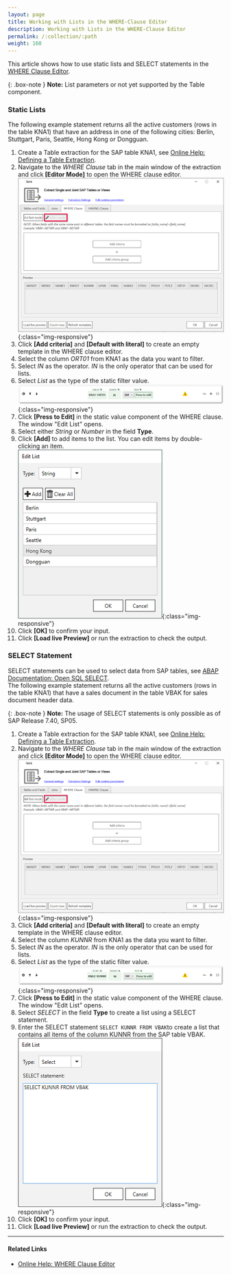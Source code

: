 ```yaml
---
layout: page
title: Working with Lists in the WHERE-Clause Editor
description: Working with Lists in the WHERE-Clause Editor
permalink: /:collection/:path
weight: 160
---
```


This article shows how to use static lists and SELECT statements in the [WHERE Clause Editor](https://help.theobald-software.com/en/xtract-universal/table/where-clause#where-clause-editor).<br>

{: .box-note }
**Note:** List parameters or not yet supported by the Table component.

<!---
### List Parameters

1. Create a Table extraction for the SAP table KNA1, see [Online Help: Defining a Table Extraction](https://help.theobald-software.com/en/xtract-universal/getting-started/define-a-table-extraction).<br>
2. Navigate to the *WHERE Clause* tab in the main window of the extraction and click **[Editor Mode]** to open the WHERE clause editor. <br>
![where-clause-editor](/img/contents/where-clause-builder.png){:class="img-responsive"}
3. Click **[Add criteria]** and **[Default with parameter] to create an empty template in the WHERE clause editor.
-->

### Static Lists

The following example statement returns all the active customers (rows in the table KNA1) that have an address in one of the following cities: Berlin, Stuttgart, Paris, Seattle, Hong Kong or Dongguan.

1. Create a Table extraction for the SAP table KNA1, see [Online Help: Defining a Table Extraction](https://help.theobald-software.com/en/xtract-universal/getting-started/define-a-table-extraction).<br>
2. Navigate to the *WHERE Clause* tab in the main window of the extraction and click **[Editor Mode]** to open the WHERE clause editor. <br>
![where-clause-editor](/img/contents/where-clause-builder.png){:class="img-responsive"}
3. Click **[Add criteria]** and **[Default with literal]** to create an empty template in the WHERE clause editor.
4. Select the column *ORT01* from KNA1 as the data you want to filter.
5. Select *IN* as the operator. *IN* is the only operator that can be used for lists.
6. Select *List* as the type of the static filter value.<br>
![where-clause-editor](/img/contents/xu/where-clause-editor-00.png){:class="img-responsive"}
7. Click **[Press to Edit]** in the static value component of the WHERE clause. The window "Edit List" opens.
8. Select either *String* or *Number* in the field **Type**.
9. Click **[Add]** to add items to the list. You can edit items by double-clicking an item.<br>
![where-clause-editor](/img/contents/xu/where-clause-editor-04.png){:class="img-responsive"}
10. Click **[OK]** to confirm your input.
11. Click **[Load live Preview]** or run the extraction to check the output.


### SELECT Statement

SELECT statements can be used to select data from SAP tables, see [ABAP Documentation: Open SQL SELECT](https://help.sap.com/doc/abapdocu_750_index_htm/7.50/en-us/abapselect.htm).<br>
The following example statement returns all the active customers (rows in the table KNA1) that have a sales document in the table VBAK for sales document header data.

{: .box-note }
**Note:** The usage of SELECT statements is only possible as of SAP Release 7.40, SP05.

1. Create a Table extraction for the SAP table KNA1, see [Online Help: Defining a Table Extraction](https://help.theobald-software.com/en/xtract-universal/getting-started/define-a-table-extraction).<br>
2. Navigate to the *WHERE Clause* tab in the main window of the extraction and click **[Editor Mode]** to open the WHERE clause editor. <br>
![where-clause-editor](/img/contents/where-clause-builder.png){:class="img-responsive"}
3. Click **[Add criteria]** and **[Default with literal]** to create an empty template in the WHERE clause editor.
4. Select the column *KUNNR* from KNA1 as the data you want to filter.
5. Select *IN* as the operator. *IN* is the only operator that can be used for lists.
6. Select *List* as the type of the static filter value.<br>
![where-clause-editor](/img/contents/xu/where-clause-editor-01.png){:class="img-responsive"}
7. Click **[Press to Edit]** in the static value component of the WHERE clause. The window "Edit List" opens.
8. Select *SELECT* in the field **Type** to create a list using a SELECT statement. 
9. Enter the SELECT statement ```SELECT KUNNR FROM VBAK```to create a list that contains all items of the column KUNNR from the SAP table VBAK.<br>
![where-clause-editor](/img/contents/xu/select-statement.png){:class="img-responsive"}
10. Click **[OK]** to confirm your input.
11. Click **[Load live Preview]** or run the extraction to check the output.


*****
#### Related Links
- [Online Help: WHERE Clause Editor](https://help.theobald-software.com/en/xtract-universal/table/where-clause#where-clause-editor)